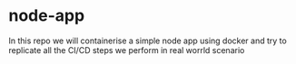 # node-app

In this repo we will containerise a simple node app using docker and try to replicate all the CI/CD steps we perform in real worrld scenario 
